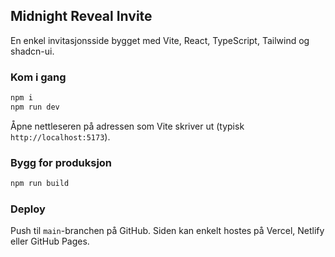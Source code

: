 ## Midnight Reveal Invite

En enkel invitasjonsside bygget med Vite, React, TypeScript, Tailwind og shadcn-ui.

### Kom i gang

```sh
npm i
npm run dev
```

Åpne nettleseren på adressen som Vite skriver ut (typisk `http://localhost:5173`).

### Bygg for produksjon

```sh
npm run build
```

### Deploy

Push til `main`-branchen på GitHub. Siden kan enkelt hostes på Vercel, Netlify eller GitHub Pages.
